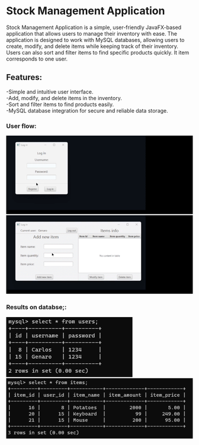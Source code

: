# Stock Management Application
Stock Management Application is a simple, user-friendly JavaFX-based application that allows users to manage their inventory with ease. The application is designed to work with MySQL databases, allowing users to create, modify, and delete items while keeping track of their inventory. Users can also sort and filter items to find specific products quickly. It item corresponds to one user.

## Features:  
-Simple and intuitive user interface.  
-Add, modify, and delete items in the inventory.  
-Sort and filter items to find products easily.  
-MySQL database integration for secure and reliable data storage.  

### User flow:

![User Flow GIF 1](/Screenshots/SignUp&LogIn.gif)
![User Flow GIF 2](/Screenshots/Items.gif)

### Results on databse;:

![SqlUsers](/Screenshots/SqlUsers.png)
![SqlItems](/Screenshots/SqlItems.png)
